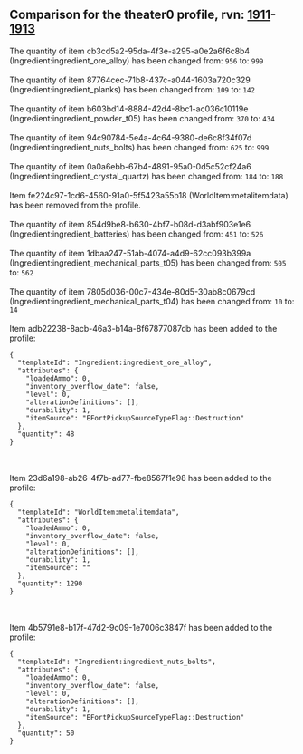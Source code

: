 ## Comparison for the theater0 profile, rvn: [1911](https://github.com/PRO100KatYT/FortniteProfileRevisions/tree/main/profiles/theater0/1911%20theater0.json)-[1913](https://github.com/PRO100KatYT/FortniteProfileRevisions/tree/main/profiles/theater0/1913%20theater0.json)

The quantity of item cb3cd5a2-95da-4f3e-a295-a0e2a6f6c8b4 (Ingredient:ingredient_ore_alloy) has been changed from: `956` to: `999`
<br><br>
The quantity of item 87764cec-71b8-437c-a044-1603a720c329 (Ingredient:ingredient_planks) has been changed from: `109` to: `142`
<br><br>
The quantity of item b603bd14-8884-42d4-8bc1-ac036c10119e (Ingredient:ingredient_powder_t05) has been changed from: `370` to: `434`
<br><br>
The quantity of item 94c90784-5e4a-4c64-9380-de6c8f34f07d (Ingredient:ingredient_nuts_bolts) has been changed from: `625` to: `999`
<br><br>
The quantity of item 0a0a6ebb-67b4-4891-95a0-0d5c52cf24a6 (Ingredient:ingredient_crystal_quartz) has been changed from: `184` to: `188`
<br><br>
Item fe224c97-1cd6-4560-91a0-5f5423a55b18 (WorldItem:metalitemdata) has been removed from the profile.
<br><br>
The quantity of item 854d9be8-b630-4bf7-b08d-d3abf903e1e6 (Ingredient:ingredient_batteries) has been changed from: `451` to: `526`
<br><br>
The quantity of item 1dbaa247-51ab-4074-a4d9-62cc093b399a (Ingredient:ingredient_mechanical_parts_t05) has been changed from: `505` to: `562`
<br><br>
The quantity of item 7805d036-00c7-434e-80d5-30ab8c0679cd (Ingredient:ingredient_mechanical_parts_t04) has been changed from: `10` to: `14`
<br><br>
Item adb22238-8acb-46a3-b14a-8f67877087db has been added to the profile:

```
{
  "templateId": "Ingredient:ingredient_ore_alloy",
  "attributes": {
    "loadedAmmo": 0,
    "inventory_overflow_date": false,
    "level": 0,
    "alterationDefinitions": [],
    "durability": 1,
    "itemSource": "EFortPickupSourceTypeFlag::Destruction"
  },
  "quantity": 48
}
```

<br><br>
Item 23d6a198-ab26-4f7b-ad77-fbe8567f1e98 has been added to the profile:

```
{
  "templateId": "WorldItem:metalitemdata",
  "attributes": {
    "loadedAmmo": 0,
    "inventory_overflow_date": false,
    "level": 0,
    "alterationDefinitions": [],
    "durability": 1,
    "itemSource": ""
  },
  "quantity": 1290
}
```

<br><br>
Item 4b5791e8-b17f-47d2-9c09-1e7006c3847f has been added to the profile:

```
{
  "templateId": "Ingredient:ingredient_nuts_bolts",
  "attributes": {
    "loadedAmmo": 0,
    "inventory_overflow_date": false,
    "level": 0,
    "alterationDefinitions": [],
    "durability": 1,
    "itemSource": "EFortPickupSourceTypeFlag::Destruction"
  },
  "quantity": 50
}
```

<br><br>
